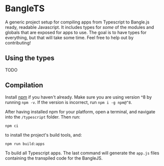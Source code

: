 # BangleTS

A generic project setup for compiling apps from Typescript to Bangle.js ready, readable Javascript.
It includes types for _some_ of the modules and globals that are exposed for apps to use.
The goal is to have types for everything, but that will take some time. Feel free to help out by contributing!

## Using the types

TODO

## Compilation

Install [npm](https://www.npmjs.com/get-npm) if you haven't already.
Make sure you are using version ^8 by running `npm -v`. If the version is incorrect, run `npm i -g npm@^8`.

After having installed npm for your platform, open a terminal, and navigate into the `/typescript` folder. Then run:

```
npm ci
```

to install the project's build tools, and:

```
npm run build:apps
```

To build all Typescript apps. The last command will generate the `app.js` files containing the transpiled code for the BangleJS.
